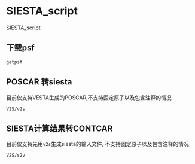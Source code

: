 # SIESTA_script
SIESTA_script

## 下载psf

```
getpsf 
```

## POSCAR 转siesta
目前仅支持VESTA生成的POSCAR,不支持固定原子以及包含注释的情况
```
V2S/v2s
```

## SIESTA计算结果转CONTCAR

目前仅支持先用`v2s`生成siesta的输入文件, 不支持固定原子以及包含注释的情况
```
V2S/s2v
```

